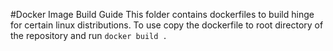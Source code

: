 #Docker Image Build Guide
This folder contains dockerfiles to build hinge for certain linux distributions. To use copy the dockerfile to root directory of the repository and run `docker build .`

